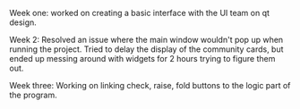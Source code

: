 Week one: worked on creating a basic interface with the UI team on qt design.

Week 2: Resolved an issue where the main window wouldn't pop up when running the project. Tried to delay the display of the community cards, but ended up messing around with widgets for 2 hours trying to figure them out.

Week three: Working on linking check, raise, fold buttons to the logic part of the program.
